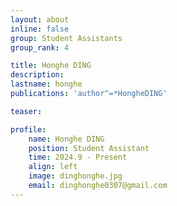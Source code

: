 ```yaml
---
layout: about
inline: false
group: Student Assistants
group_rank: 4

title: Honghe DING
description: 
lastname: honghe
publications: 'author^=*HongheDING'

teaser: 

profile:
    name: Honghe DING
    position: Student Assistant
    time: 2024.9 - Present
    align: left
    image: dinghonghe.jpg
    email: dinghonghe0307@gmail.com
---
```


<!-- # Student Assistants

**Wengyu ZHANG**

Student Assistant, Undergraduate Student, Department of Computing, The Hong Kong Polytechnic University

[Homepage](https://wengyuzhang.com)
[Google Scholar](https://scholar.google.com/citations?user=zgV2AIAAAAAJ)
[wengyu.zhang@connect.polyu.hk](mailto:wengyu.zhang@connect.polyu.hk) -->